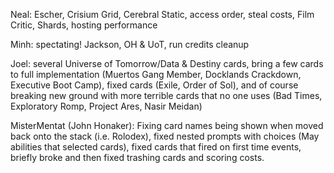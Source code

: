 Neal: Escher, Crisium Grid, Cerebral Static, access order, steal costs, Film Critic, Shards, hosting performance

Minh: spectating! Jackson, OH & UoT, run credits cleanup

Joel: several Universe of Tomorrow/Data & Destiny cards, bring a few cards to full implementation (Muertos Gang Member, Docklands Crackdown, Executive Boot Camp), fixed cards (Exile, Order of Sol), and of course breaking new ground with more terrible cards that no one uses (Bad Times, Exploratory Romp, Project Ares, Nasir Meidan)

MisterMentat (John Honaker): Fixing card names being shown when moved back onto the stack (i.e. Rolodex), fixed nested prompts with choices (May abilities that selected cards), fixed cards that fired on first time events, briefly broke and then fixed trashing cards and scoring costs.